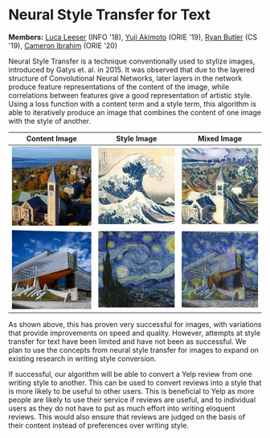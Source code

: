 # Neural Style Transfer for Text  

**Members:** [Luca Leeser](https://github.com/ll698) (INFO '18), [Yuji Akimoto](https://github.com/yujiakimoto) (ORIE '19), [Ryan Butler](https://github.com/TheButlah) (CS '19), [Cameron Ibrahim](https://github.com/cai29) (ORIE '20)    

Neural Style Transfer is a technique conventionally used to stylize images, introduced by Gatys et. al. in 2015. It was observed that due to the layered structure of Convolutional Neural Networks, later layers in the network produce feature representations of the content of the image, while correlations between features give a good representation of artistic style. Using a loss function with a content term and a style term, this algorithm is able to iteratively produce an image that combines the content of one image with the style of another.    

Content Image              |  Style Image              | Mixed Image
:-------------------------:|:-------------------------:|:-------------------------:
![](images/cornell-campus.jpg)  |  ![](images/great-wave.jpg)|  ![](output/500.png)
![](images/gates-hall.jpg)  |  ![](images/starry_night.jpg)|  ![](output/gates-starry.png)

As shown above, this has proven very successful for images, with variations that provide improvements on speed and quality. However, attempts at style transfer for text have been limited and have not been as successful. We plan to use the concepts from neural style transfer for images to expand on existing research in writing style conversion.    
   
If successful, our algorithm will be able to convert a Yelp review from one writing style to another. This can be used to convert reviews into a style that is more likely to be useful to other users. This is beneficial to Yelp as more people are likely to use their service if reviews are useful, and to individual users as they do not have to put as much effort into writing eloquent reviews. This would also ensure that reviews are judged on the basis of their content instead of preferences over writing style.
